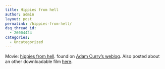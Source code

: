 ```yaml
---
title: Hippies from hell
author: admin
layout: post
permalink: /hippies-from-hell/
dsq_thread_id:
  - 26004424
categories:
  - Uncategorized
---
```

Movie: [hippies from hell][1]. found on [Adam Curry&#8217;s weblog][2]. Also posted about an other downloadable film [here][3].

 [1]: http://hippies.waag.org/
 [2]: http://www.blognewsnetwork.com/members/0000001/2003/05/06.html#a3603
 [3]: http://www.lotas-smartman.net/blog/archives/000200.php